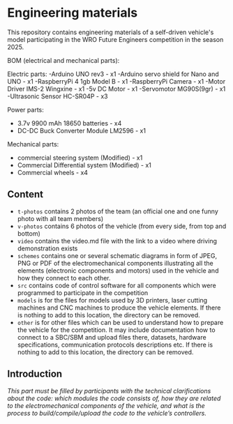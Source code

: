 Engineering materials
====

This repository contains engineering materials of a self-driven vehicle's model participating in the WRO Future Engineers competition in the season 2025.

BOM (electrical and mechanical parts):

Electric parts:
-Arduino UNO rev3 - x1
-Arduino servo shield for Nano and UNO - x1
-RaspberryPi 4 1gb Model B - x1
-RaspberryPi Camera - x1
-Motor Driver IMS-2 Wingxine - x1
-5v DC Motor - x1
-Servomotor MG90S(9gr) - x1 
-Ultrasonic Sensor HC-SR04P - x3

Power parts:
- 3.7v 9900 mAh 18650 batteries - x4
- DC-DC Buck Converter Module LM2596 - x1

Mechanical parts:
- commercial steering system (Modified) - x1
- Commercial Differential system (Modified) - x1
- Commercial wheels - x4
  
## Content

* `t-photos` contains 2 photos of the team (an official one and one funny photo with all team members)
* `v-photos` contains 6 photos of the vehicle (from every side, from top and bottom)
* `video` contains the video.md file with the link to a video where driving demonstration exists
* `schemes` contains one or several schematic diagrams in form of JPEG, PNG or PDF of the electromechanical components illustrating all the elements (electronic components and motors) used in the vehicle and how they connect to each other.
* `src` contains code of control software for all components which were programmed to participate in the competition
* `models` is for the files for models used by 3D printers, laser cutting machines and CNC machines to produce the vehicle elements. If there is nothing to add to this location, the directory can be removed.
* `other` is for other files which can be used to understand how to prepare the vehicle for the competition. It may include documentation how to connect to a SBC/SBM and upload files there, datasets, hardware specifications, communication protocols descriptions etc. If there is nothing to add to this location, the directory can be removed.

## Introduction

_This part must be filled by participants with the technical clarifications about the code: which modules the code consists of, how they are related to the electromechanical components of the vehicle, and what is the process to build/compile/upload the code to the vehicle’s controllers._

